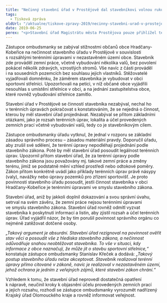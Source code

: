 ```yaml
---
title: "Nečinný stavební úřad v Prostějově dal stavebníkovi volnou ruku"
tags:
  - Tisková zpráva
oldUrl: "/aktualne/tiskove-zpravy-2019/necinny-stavebni-urad-v-prostejove-dal-stavebnikovi-volnou-ruku"
date: 2019-06-25
perex: "<p>Stavební úřad Magistrátu města Prostějova pouze přihlížel terénním úpravám v nezastavěném území obce Hradčany-Kobeřice, aniž by je podle stavebního zákona posoudil. Úřad nezjišťoval rozsah úprav (plánovaný i reálný) a nezabýval se záměrem stavebníka, tedy účelem zemních prací, přestože občané obce upozorňovali, že má jít pravděpodobně o stavbu střelnice. Úřad místo posouzení legálnosti ponechal stavebníkovi „volnou ruku“.</p>"
---
```


<!-- imported from the old website -->

<p>Zástupce ombudsmanky se zabýval stížnostmi občanů obce Hradčany-Kobeřice na nečinnost stavebního úřadu v Prostějově v souvislosti s rozsáhlými terénními úpravami v nezastavěném území obce. Stavebník zde prováděl zemní práce, včetně vybudování několika valů, bez povolení pokácel několik zdravých, vzrostlých stromů. Vše navíc z části prováděl i na sousedních pozemcích bez souhlasu jejich vlastníků. Stěžovatelé vyjadřovali domněnku, že záměrem stavebníka je vybudovat v obci sportovní střelnici. Upozorňovali na petici, v níž občané obce vyjádřili nesouhlas s umístění střelnice v obci, a na jednání zastupitelstva obce, které rovněž vybudování střelnice zamítlo.</p> <p>Stavební úřad v Prostějově se činností stavebníka nezabýval, nechal ho v terénních úpravách pokračovat s konstatováním, že se nejedná o činnost, kterou by měl stavební úřad projednávat. Nezabýval se přitom základními otázkami, jako je rozsah terénních úprav, lokalita a účel provedených zemních prací včetně vybudování valů, tedy co je stavebníkovým cílem. </p> <p>Zástupce ombudsmanky úřadu vytknul, že jednal v rozporu se základní zásadou správního procesu – zásadou materiální pravdy. Doporučil úřadu, aby zrušil své sdělení, že terénní úpravy nepodléhají projednání podle stavebního zákona. Poté by měl stavební úřad posoudit legálnost terénních úprav. Upozornil přitom stavební úřad, že za terénní úpravy podle stavebního zákona jsou považovány mj. takové zemní práce a změny terénu, jimiž se podstatně mění vzhled prostředí nebo odtokové poměry. Zákon přitom konkrétně uvádí jako příklady terénních úprav právě násypy (valy), navážky nebo úpravy pozemků pro zřízení sportovišť. Je proto povinností stavebního úřadu posoudit, jestli činnost stavebníka v obci Hradčany-Kobeřice je terénními úpravami ve smyslu stavebního zákona.</p> <p>Stavební úřad, aniž by jakkoli doplnil dokazování a svou správní úvahu, setrval na svém závěru, že zemní práce nejsou terénními úpravami ve smyslu stavebního zákona. Stavební úřad rovněž odmítl vyzvat stavebníka k poskytnutí informací a listin, aby zjistil rozsah a účel terénních úprav. Úřad vyjádřil názor, že by tím porušil povinnost správního orgánu co nejméně zatěžovat dotčené osoby.</p> <p><i>„Takový argument je absurdní. Stavební úřad rezignoval na povinnost ověřit stav věci a posoudit vše z hlediska stavebního zákona, a nečinnost odůvodňuje snahou neobtěžovat stavebníka. To vše v situaci, kdy informace z obce naznačují, že může jít o stavbu sportovní střelnice,“</i> konstatuje zástupce ombudsmanky Stanislav Křeček a dodává: <i>„Takový postup stavebního úřadu nelze akceptovat. Stavebník realizoval terénní úpravy přímo citované v zákoně, navíc je realizoval v nezastavěném území, jehož ochrana je jedním z veřejných zájmů, které stavební zákon chrání.“</i></p> <p>Vzhledem k tomu, že stavební úřad neprovedl dostatečná opatření k nápravě, neučinil kroky k objasnění účelu provedených zemních prací a jejich rozsahu, rozhodl se zástupce ombudsmanky vyrozumět nadřízený Krajský úřad Olomouckého kraje a rovněž informovat veřejnost.</p>
